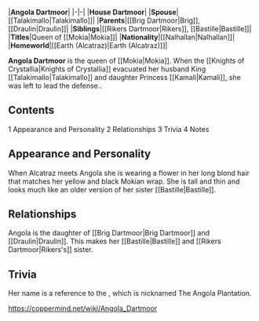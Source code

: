 |**Angola Dartmoor**|
|-|-|
|**House Dartmoor**|
|**Spouse**|[[Talakimallo\|Talakimallo]]|
|**Parents**|[[Brig Dartmoor\|Brig]], [[Draulin\|Draulin]]|
|**Siblings**|[[Rikers Dartmoor\|Rikers]], [[Bastille\|Bastille]]|
|**Titles**|Queen of [[Mokia\|Mokia]]|
|**Nationality**|[[Nalhallan\|Nalhallan]]|
|**Homeworld**|[[Earth (Alcatraz)\|Earth (Alcatraz)]]|

**Angola Dartmoor** is the queen of [[Mokia\|Mokia]]. When the [[Knights of Crystallia\|Knights of Crystallia]] evacuated her husband King [[Talakimallo\|Talakimallo]] and daughter Princess [[Kamali\|Kamali]], she was left to lead the defense..

## Contents

1 Appearance and Personality
2 Relationships
3 Trivia
4 Notes


## Appearance and Personality
When Alcatraz meets Angola she is wearing a flower in her long blond hair that matches her yellow and black Mokian wrap. She is tall and thin and looks much like an older version of her sister [[Bastille\|Bastille]]. 

## Relationships
Angola is the daughter of [[Brig Dartmoor\|Brig Dartmoor]] and [[Draulin\|Draulin]]. This makes her [[Bastille\|Bastille]] and [[Rikers Dartmoor\|Rikers's]] sister.

## Trivia
Her name is a reference to the , which is nicknamed The Angola Plantation.


https://coppermind.net/wiki/Angola_Dartmoor